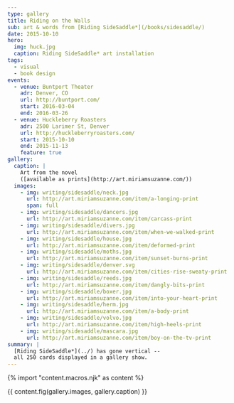 ```yaml
---
type: gallery
title: Riding on the Walls
sub: art & words from [Riding SideSaddle*](/books/sidesaddle/)
date: 2015-10-10
hero:
  img: huck.jpg
  caption: Riding SideSaddle* art installation
tags:
  - visual
  - book design
events:
  - venue: Buntport Theater
    adr: Denver, CO
    url: http://buntport.com/
    start: 2016-03-04
    end: 2016-03-26
  - venue: Huckleberry Roasters
    adr: 2500 Larimer St, Denver
    url: http://huckleberryroasters.com/
    start: 2015-10-10
    end: 2015-11-13
    feature: true
gallery:
  caption: |
    Art from the novel
    ([available as prints](http://art.miriamsuzanne.com/))
  images:
    - img: writing/sidesaddle/neck.jpg
      url: http://art.miriamsuzanne.com/item/a-longing-print
      span: full
    - img: writing/sidesaddle/dancers.jpg
      url: http://art.miriamsuzanne.com/item/carcass-print
    - img: writing/sidesaddle/divers.jpg
      url: http://art.miriamsuzanne.com/item/when-we-walked-print
    - img: writing/sidesaddle/house.jpg
      url: http://art.miriamsuzanne.com/item/deformed-print
    - img: writing/sidesaddle/moths.jpg
      url: http://art.miriamsuzanne.com/item/sunset-burns-print
    - img: writing/sidesaddle/denver.svg
      url: http://art.miriamsuzanne.com/item/cities-rise-sweaty-print
    - img: writing/sidesaddle/reeds.jpg
      url: http://art.miriamsuzanne.com/item/dangly-bits-print
    - img: writing/sidesaddle/boxer.jpg
      url: http://art.miriamsuzanne.com/item/into-your-heart-print
    - img: writing/sidesaddle/herm.jpg
      url: http://art.miriamsuzanne.com/item/a-body-print
    - img: writing/sidesaddle/volvo.jpg
      url: http://art.miriamsuzanne.com/item/high-heels-print
    - img: writing/sidesaddle/mascara.jpg
      url: http://art.miriamsuzanne.com/item/boy-on-the-tv-print
summary: |
  [Riding SideSaddle*](../) has gone vertical --
  all 250 cards displayed in a gallery show.
---
```

{% import "content.macros.njk" as content %}

{{ content.fig(gallery.images, gallery.caption) }}
